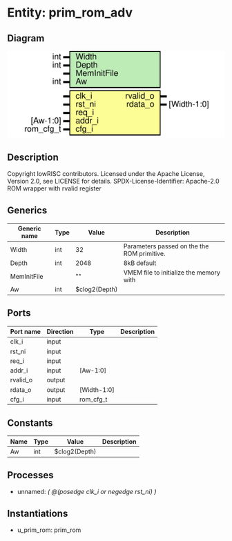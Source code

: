 # Entity: prim_rom_adv
## Diagram
![Diagram](prim_rom_adv.svg "Diagram")
## Description
Copyright lowRISC contributors.
 Licensed under the Apache License, Version 2.0, see LICENSE for details.
 SPDX-License-Identifier: Apache-2.0
 ROM wrapper with rvalid register
 
## Generics
| Generic name | Type | Value         | Description                                  |
| ------------ | ---- | ------------- | -------------------------------------------- |
| Width        | int  | 32            | Parameters passed on the the ROM primitive.  |
| Depth        | int  | 2048          | 8kB default                                  |
| MemInitFile  |      | ""            | VMEM file to initialize the memory with      |
| Aw           | int  | $clog2(Depth) |                                              |
## Ports
| Port name | Direction | Type        | Description |
| --------- | --------- | ----------- | ----------- |
| clk_i     | input     |             |             |
| rst_ni    | input     |             |             |
| req_i     | input     |             |             |
| addr_i    | input     | [Aw-1:0]    |             |
| rvalid_o  | output    |             |             |
| rdata_o   | output    | [Width-1:0] |             |
| cfg_i     | input     | rom_cfg_t   |             |
## Constants
| Name | Type | Value         | Description |
| ---- | ---- | ------------- | ----------- |
| Aw   | int  | $clog2(Depth) |             |
## Processes
- unnamed: _( @(posedge clk_i or negedge rst_ni) )_

## Instantiations
- u_prim_rom: prim_rom
